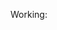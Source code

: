 <!-- find -D -path ./src/assets -type d -links 2 -exec mkdir -p "./lib/assets/{}" \; -->

<!-- rsync -av --exclude='*.{ts,js,tsx}' ./src/assets/**/ ./lib/assets -->
<!-- rsync -av --exclude=*.{ts,js,tsx,txt,zip} ./src/assets/** ./lib/assets --dry-run -v -->
<!-- rsync -av --exclude=*.{ts,js,tsx,zip,txt} ./src/assets/** ./lib/assets -->

Working:
<!-- rm -rf ./lib && mkdir ./lib ./lib/assets && rsync -av --exclude=*.{ts,js,tsx,zip,txt} ./src/assets/** ./lib/assets -v -->